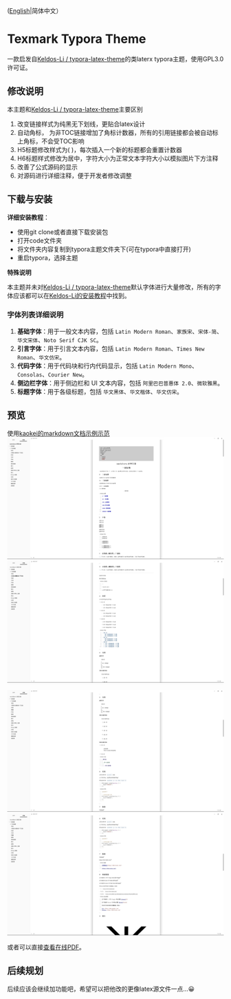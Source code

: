 ([English](./README_EN.md)|简体中文）

# Texmark Typora Theme
一款启发自[Keldos-Li / typora-latex-theme](https://github.com/Keldos-Li/typora-latex-theme/)的类laterx typora主题，使用GPL3.0许可证。

## 修改说明
本主题和[Keldos-Li / typora-latex-theme](https://github.com/Keldos-Li/typora-latex-theme/)主要区别
1. 改变链接样式为纯黑无下划线，更贴合latex设计
2. 自动角标， 为非TOC链接增加了角标计数器，所有的引用链接都会被自动标上角标，不会受TOC影响
3. H5标题修改样式为( )，每次插入一个新的标题都会重置计数器
4. H6标题样式修改为居中，字符大小为正常文本字符大小以模拟图片下方注释
5. 改善了公式源码的显示
6. 对源码进行详细注释，便于开发者修改调整


## 下载与安装
**详细安装教程**：
- 使用git clone或者直接下载安装包
- 打开code文件夹
- 将文件夹内容复制到typora主题文件夹下(可在typora中直接打开)
- 重启typora，选择主题
  
**特殊说明**
  
本主题并未对[Keldos-Li / typora-latex-theme](https://github.com/Keldos-Li/typora-latex-theme/)默认字体进行大量修改，所有的字体应该都可以在[Keldos-Li的安装教程](https://github.com/Keldos-Li/typora-latex-theme/blob/main/README.md#%E4%B8%8B%E8%BD%BD%E4%B8%8E%E5%AE%89%E8%A3%85)中找到。

### 字体列表详细说明
1. **基础字体**：用于一般文本内容，包括 `Latin Modern Roman`、`家族宋`、`宋体-简`、`华文宋体`、`Noto Serif CJK SC`。
2. **引言字体**：用于引言文本内容，包括 `Latin Modern Roman`、`Times New Roman`、`华文仿宋`。
3. **代码字体**：用于代码块和行内代码显示，包括 `Latin Modern Mono`、`Consolas`、`Courier New`。
4. **侧边栏字体**：用于侧边栏和 UI 文本内容，包括 `阿里巴巴普惠体 2.0`、`微软雅黑`。
5. **标题字体**：用于各级标题，包括 `华文黑体`、`华文楷体`、`华文仿宋`。
## 预览
使用[kaokei的markdown文档示例示范](https://github.com/kaokei/kaokei.github.io/blob/docs/docs/_posts/markdown%E7%A4%BA%E4%BE%8B%E6%96%87%E7%AB%A0.md)
![demo1](https://github.com/carols12352/Texmark/blob/main/.assets/demo1.png)
![demo2](https://github.com/carols12352/Texmark/blob/main/.assets/demo2.png)


![demo3](https://github.com/carols12352/Texmark/blob/main/.assets/demo3.png)
![demo4](https://github.com/carols12352/Texmark/blob/main/.assets/demo4.png)

或者可以直接[查看在线PDF](https://github.com/carols12352/Texmark/blob/main/.assets/demo.pdf)。

## 后续规划
后续应该会继续加功能吧，希望可以把他改的更像latex源文件一点...😀
